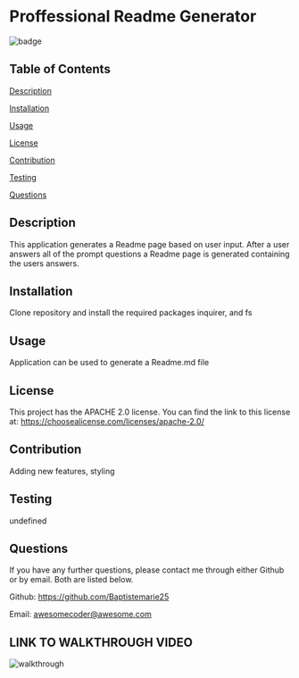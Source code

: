 # Proffessional Readme Generator
  ![badge](https://img.shields.io/static/v1?label=license&message=APACHE-2.0&color=green)

  ## Table of Contents

  [Description](#description)

  [Installation](#installation)

  [Usage](#usage)

  [License](#license)

  [Contribution](#contribution)

  [Testing](#testing)

  [Questions](#questions)

  ## Description

  This application generates a Readme page based on user input. After a user answers all of the prompt questions a Readme page is generated containing the users answers.

  ## Installation

  Clone repository and install the required packages inquirer, and fs

  ## Usage

  Application can be used to generate a Readme.md file

  
  ## License
    
  This project has the APACHE 2.0 license. 
  You can find the link to this license at: https://choosealicense.com/licenses/apache-2.0/
  

  ## Contribution

  Adding new features, styling 

  ## Testing

  undefined

  ## Questions

  If you have any further questions, please contact me through either Github or by email.
  Both are listed below. 

  Github: https://github.com/Baptistemarie25

  Email: awesomecoder@awesome.com
  
  ## LINK TO WALKTHROUGH VIDEO
  
  ![walkthrough](https://drive.google.com/file/d/1_ahX_TVO30sPagvFy6IOQK_tG-nyZDY5/view)
